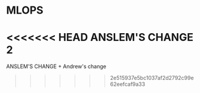 # MLOPS
<<<<<<< HEAD
ANSLEM'S CHANGE 2
=======
ANSLEM'S CHANGE + Andrew's change
>>>>>>> 2e515937e5bc1037af2d2792c99e62eefcaf9a33
